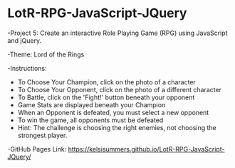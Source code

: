 # LotR-RPG-JavaScript-JQuery

 -Project 5: Create an interactive Role Playing Game (RPG) using JavaScript and jQuery.
 
 -Theme: Lord of the Rings
 
 -Instructions:
  - To Choose Your Champion, click on the photo of a character
  - To Choose Your Opponent, click on the photo of a different character
  - To Battle, click on the 'Fight!' button beneath your opponent
  - Game Stats are displayed beneath your Champion
  - When an Opponent is defeated, you must select a new opponent
  - To win the game, all opponents must be defeated
  - Hint: The challenge is choosing the right enemies, not choosing the strongest player.
 
 -GitHub Pages Link: https://kelsisummers.github.io/LotR-RPG-JavaScript-JQuery/
